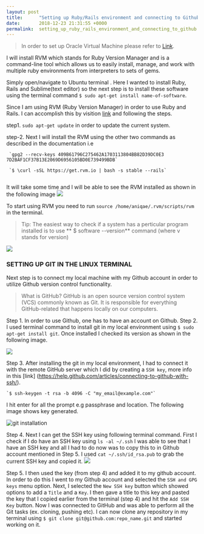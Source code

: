```yaml
---
layout: post
title:      "Setting up Ruby/Rails environment and connecting to Github"
date:       2018-12-23 21:31:55 +0000
permalink:  setting_up_ruby_rails_environment_and_connecting_to_github
---
```




>In order to set up Oracle Virtual Machine please refer to [Link](https://anniezh12.github.io/setting_up_oracle_virtual_machine).

I will install RVM which stands for Ruby Version Manager and is a command-line tool which allows us to easily install, manage, and work with multiple ruby environments from interpreters to sets of gems.

Simply open/navigate to Ubuntu terminal . Here I wanted to install Ruby, Rails and Sublime(text editor) so the next step is to install these software using the terminal command `$ sudo apt-get install name-of-software`.
 
 Since I am using RVM (Ruby Version Manager) in order to use Ruby and Rails. I can accomplish this by visition [link](https://rvm.io/) and following the steps.
 
 step1. `sudo apt-get update` in order to update the current system.
 
 step-2. Next I will install the RVM  using the other two commands as described in the documentation i.e
```
 `gpg2 --recv-keys 409B61796C275462A1703113804BB82D39DC0E3 7D2BAF1CF37B13E2069D6956105BD0E739499BDB`
 
 `$ \curl -sSL https://get.rvm.io | bash -s stable --rails`
 
``` 
 It will take some time and I will be able to see the RVM installed as shown in the following image
 ![](https://imgur.com/DGdEept.png)
 
 To start using RVM you need to run `source /home/aniqae/.rvm/scripts/rvm` in the terminal.

  
>Tip: The easiest way to check if a system has a perticular program installed is to use ** $ software --version** command (where v stands for version)

![](https://imgur.com/FMSzUxG.png)



###                            SETTING UP GIT IN THE LINUX TERMINAL

Next step is to connect my local machine with my Github account in order to utilize Github version control functionality.

>What is GitHub?
>GitHub is an open source version control system (VCS) commonly known as Git. It is responsible for everything
GitHub-related that happens locally on our computers.

Step 1. In order to use Github, one has to have an account on Github.
Step 2. I used terminal command to install git in my local environment using `$ sudo apt-get install git`.
 Once installed I checked its version as shown in the following image.

 ![](https://imgur.com/soKwknw.png)


 

Step 3. After installing the git in my local environment, I had to connect it with the remote GitHub server which I did by creating a `SSH key`, more info in
this [link] (https://help.github.com/articles/connecting-to-github-with-ssh/).

```
`$ ssh-keygen -t rsa -b 4096 -C "my_email@example.com"`
```
 

 I hit enter for all the prompt e.g passphrase and location.  The following image shows key generated.

   ![git installation](https://imgur.com/d4zgGrx.png)

Step 4. Next I can get the SSH key using following terminal command. First I check if I do have an SSH key 
using ` ls -al ~/.ssh
`
I was able to see that I have an SSH key and all I had to do now was to copy this to in Github account mentioned in Step 5.
I used  `cat ~/.ssh/id_rsa.pub` to grab the current SSH key and copied it. 
![](https://imgur.com/20DnlN9.png)


 Step 5. I then used the key (from step 4) and added it to my github account. In order to do this I went to my Github account and selected the `SSH and GPG keys` menu option. Next, I selected the `New SSH key` button which showed options to add a `Title` and a `Key`. I then gave a title to this key and pasted the key that I copied earlier from the terminal (step 4) and hit the `Add SSH Key` button. Now I was connected to GitHub and was able to perform all the Git tasks (ex. cloning, pushing etc).
 I can now  clone any repository in my terminal using `$ git clone git@github.com:repo_name.git` and started working on it.

